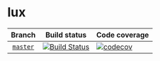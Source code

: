 # lux 

 Branch          | Build status | Code coverage |
:-------------: | ------------ | ------------- |
[`master`](https://github.com/lhamowski/lux/tree/master) | [![Build Status](https://github.com/lhamowski/lux/actions/workflows/ci.yml/badge.svg)](https://github.com/lhamowski/lux/actions/workflows/ci.yml?query=branch%3Amaster) | [![codecov](https://img.shields.io/codecov/c/github/lhamowski/lux/master?token=RGqKKHDNZG&style=flat&logo=codecov)](https://codecov.io/gh/lhamowski/lux)|
